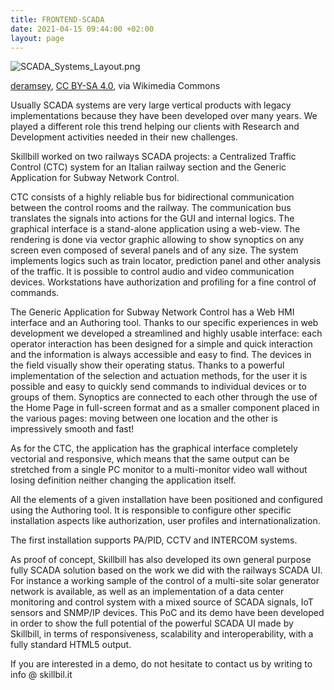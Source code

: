 ```yaml
---
title: FRONTEND-SCADA
date: 2021-04-15 09:44:00 +02:00
layout: page
---
```


![SCADA_Systems_Layout.png](/uploads/SCADA_Systems_Layout.png)

<a href="https://commons.wikimedia.org/wiki/File:SCADA_Systems_Layout.png">deramsey</a>, <a href="https://creativecommons.org/licenses/by-sa/4.0">CC BY-SA 4.0</a>, via Wikimedia Commons

Usually SCADA systems are very large vertical products with legacy implementations because they have been developed over many years. We played a different role this trend helping our clients with Research and Development activities needed in their new challenges.

Skillbill worked on two railways SCADA projects: a Centralized Traffic Control (CTC) system for an Italian railway section and the Generic Application for Subway Network Control.

CTC consists of a highly reliable bus for bidirectional communication between the control rooms and the railway. The communication bus translates the signals into actions for the GUI and internal logics. The graphical interface is a stand-alone application using a web-view.
The rendering is done via vector graphic allowing to show synoptics on any screen even composed of several panels and of any size.
The system implements logics such as train locator, prediction panel and other analysis of the traffic.
It is possible to control audio and video communication devices.
Workstations have authorization and profiling for a fine control of commands.

The Generic Application for Subway Network Control has a Web HMI interface and an Authoring tool.
Thanks to our specific experiences in web development we developed a streamlined and highly usable interface: each operator interaction has been designed for a simple and quick interaction and the information is always accessible and easy to find.
The devices in the field visually show their operating status.
Thanks to a powerful implementation of the selection and actuation methods, for the user it is possible and easy to quickly send commands to individual devices or to groups of them.
Synoptics are connected to each other through the use of the Home Page in full-screen format and as a smaller component placed in the various pages: moving between one location and the other is impressively smooth and fast!

As for the CTC, the application has the graphical interface completely vectorial and responsive, which means that the same output can be stretched from a single PC monitor to a multi-monitor video wall without losing definition neither changing the application itself.

All the elements of a given installation have been positioned and configured using the Authoring tool. It is responsible to configure other specific installation aspects like authorization, user profiles and internationalization.

The first installation supports PA/PID, CCTV and INTERCOM systems.

As proof of concept, Skillbill has also developed its own general purpose fully SCADA solution based on the work we did with the railways SCADA UI. For instance a working sample of the control of a multi-site solar generator network is available, as well as an implementation of a data center monitoring and control system with a mixed source of SCADA signals, IoT sensors and SNMP/IP devices. This PoC and its demo have been developed in order to show the full potential of the powerful SCADA UI made by Skillbill, in terms of responsiveness, scalability and interoperability, with a fully standard HTML5 output.

If you are interested in a demo, do not hesitate to contact us by writing to info @ skillbil.it